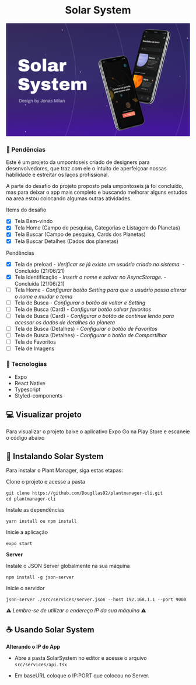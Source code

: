 <h1 align="center">Solar System</h1>

<img src=".github/solar-system.png" alt="Solar System">

### 🚧 Pendências

Este é um projeto da umpontoseis criado de designers para desenvolvedores, que traz com ele o intuito de aperfeiçoar nossas habilidade e estreitar os laços profissional.

A parte do desafio do projeto proposto pela umpontoseis já foi concluído, mas para deixar o app mais completo e buscando melhorar alguns estudos na area estou colocando algumas outras atividades.

Items do desafio
- [x] Tela Bem-vindo
- [x] Tela Home (Campo de pesquisa, Categorias e Listagem do Planetas)
- [x] Tela Buscar (Campo de pesquisa, Cards dos Planetas)
- [x] Tela Buscar Detalhes (Dados dos planetas)

Pendências
- [x] Tela de preload - *Verificar se já existe um usuário criado no sistema.* - Concluído (21/06/21)
- [x] Tela Identificação - *Inserir o nome e salvar no AsyncStorage.* - Concluída (21/06/21)
- [ ] Tela Home - *Configurar botão Setting para que o usuário possa alterar o nome e mudar o tema*
- [ ] Tela de Busca - *Configurar o botão de voltar e Setting*
- [ ] Tela de Busca (Card) - *Configurar botão salvar favoritos*
- [ ] Tela de Busca (Card) - *Configurar o botão de continue lendo para acessar os dados de detalhes do planeta*
- [ ] Tela de Busca (Detalhes) - *Configurar o botão de Favoritos*
- [ ] Tela de Busca (Detalhes) - *Configurar o botão de Compartilhar*
- [ ] Tela de Favoritos
- [ ] Tela de Imagens

### 🧪 Tecnologias
 * Expo
 * React Native
 * Typescript
 * Styled-components

## 💻 Visualizar projeto

Para visualizar o projeto baixe o aplicativo Expo Go na Play Store e escaneie o código abaixo

## 🚀 Instalando Solar System

Para instalar o Plant Manager, siga estas etapas:

Clone o projeto e acesse a pasta

```
git clone https://github.com/Dougllas92/plantmanager-cli.git
cd plantmanager-cli
```

Instale as dependências
```
yarn install ou npm install
```

Inicie a aplicação
```
expo start
```

**Server**

Instale o JSON Server globalmente na sua máquina

```
npm install -g json-server
```

Inicie o servidor
```
json-server ./src/services/server.json --host 192.168.1.1 --port 9000
```

⚠️ *Lembre-se de utilizar o endereço IP da sua máquina* ⚠️


## ☕ Usando Solar System

**Alterando o IP do App**

* Abre a pasta SolarSystem no editor e acesse o arquivo `src/services/api.tsx`

* Em baseURL coloque o IP:PORT que colocou no Server.